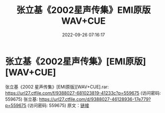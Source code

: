 ﻿---
title: 张立基《2002星声传集》EMI原版WAV+CUE
date: 2022-09-26 07:16:17
categories: WAV车载音乐、镜像
tags: 华语中文
---
# 张立基《2002星声传集》[EMI原版][WAV+CUE]

张立基《2002 星声传集》[EMI原版][WAV+CUE].rar:
https://url27.ctfile.com/f/9388027-681023819-41233c?p=559675
(访问密码: 559675)
张立基: https://url27.ctfile.com/d/9388027-46128936-17e779?p=559675
(访问密码: 559675)
原文：[链接](https://blog.sina.com.cn/s/blog_1647c7e7601030zlk.html)